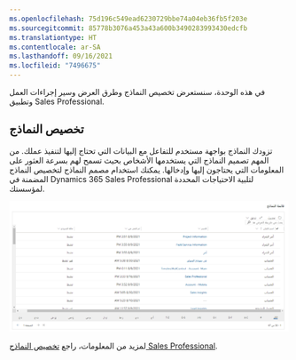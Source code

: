 ```yaml
---
ms.openlocfilehash: 75d196c549ead6230729bbe74a04eb36fb5f203e
ms.sourcegitcommit: 85778b3076a453a43a600b3490283993430edcfb
ms.translationtype: HT
ms.contentlocale: ar-SA
ms.lasthandoff: 09/16/2021
ms.locfileid: "7496675"
---
```

في هذه الوحدة، سنستعرض تخصيص النماذج وطرق العرض وسير إجراءات العمل وتطبيق Sales Professional.

## <a name="customize-forms"></a>تخصيص النماذج

تزودك النماذج بواجهة مستخدم للتفاعل مع البيانات التي تحتاج إليها لتنفيذ عملك. من المهم تصميم النماذج التي يستخدمها الأشخاص بحيث تسمح لهم بسرعة العثور على المعلومات التي يحتاجون إليها وإدخالها. يمكنك استخدام مصمم النماذج لتخصيص النماذج المضمنة في Dynamics 365 Sales Professional لتلبية الاحتياجات المحددة لمؤسستك. 

![لقطة شاشة بالنماذج المتوفرة في Dynamics 365 Sales.](../media/08-forms.png)

لمزيد من المعلومات، راجع [تخصيص النماذج Sales Professional](/dynamics365/customer-engagement/sales-professional/customize-forms). 
